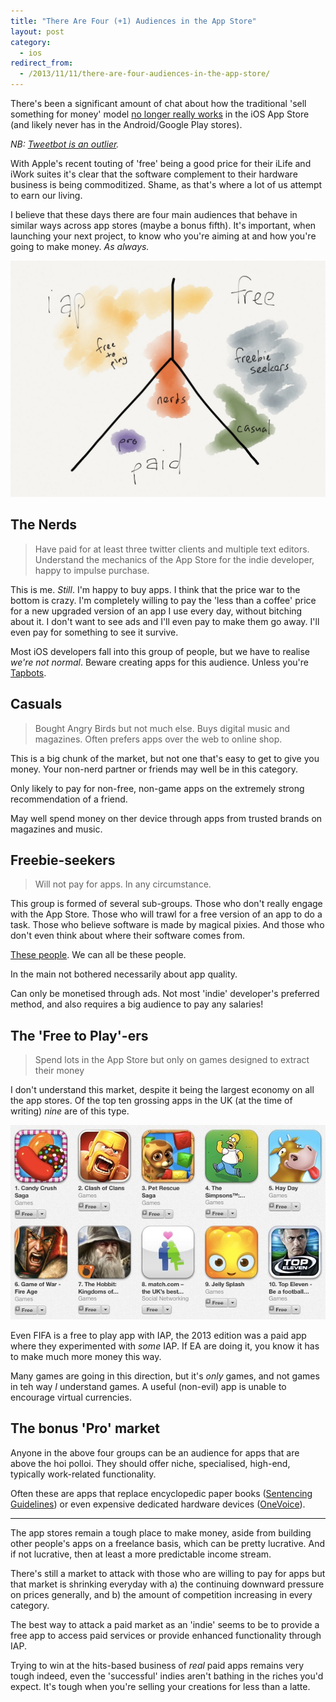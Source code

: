 ```yaml
---
title: "There Are Four (+1) Audiences in the App Store"
layout: post
category:
  - ios
redirect_from:
  - /2013/11/11/there-are-four-audiences-in-the-app-store/
---
```


There's been a significant amount of chat about how the traditional 'sell something for money' model [no longer really works](http://www.marco.org/2013/09/28/underscore-price-dynamics) in the iOS App Store (and likely never has in the Android/Google Play stores).

_NB: [Tweetbot is an outlier](http://www.cultofmac.com/251366/tweetbot-3-now-top-paid-app-in-35-countries-less-than-24-hours-after-release/)._

With Apple's recent touting of 'free' being a good price for their iLife and iWork suites it's clear that the software complement to their hardware business is being commoditized. Shame, as that's where a lot of us attempt to earn our living.

I believe that these days there are four main audiences that behave in similar ways across app stores (maybe a bonus fifth). It's important, when launching your next project, to know who you're aiming at and how you're going to make money. _As always._

![Four Audiences](/images/2013/four-audiences.jpg)

## The Nerds

> Have paid for at least three twitter clients and multiple text editors. Understand the mechanics of the App Store for the indie developer, happy to impulse purchase.

This is me. _Still_. I'm happy to buy apps. I think that the price war to the bottom is crazy. I'm completely willing to pay the 'less than a coffee' price for a new upgraded version of an app I use every day, without bitching about it. I don't want to see ads and I'll even pay to make them go away. I'll even pay for something to see it survive.

Most iOS developers fall into this group of people, but we have to realise _we're not normal_. Beware creating apps for this audience. Unless you're [Tapbots](http://tapbots.com/software/tweetbot/).

## Casuals

> Bought Angry Birds but not much else. Buys digital music and magazines. Often prefers apps over the web to online shop.

This is a big chunk of the market, but not one that's easy to get to give you money. Your non-nerd partner or friends may well be in this category.

Only likely to pay for non-free, non-game apps on the extremely strong recommendation of a friend.

May well spend money on ther device through apps from trusted brands on magazines and music.

## Freebie-seekers

> Will not pay for apps. In any circumstance.

This group is formed of several sub-groups. Those who don't really engage with the App Store. Those who will trawl for a free version of an app to do a task. Those who believe software is made by magical pixies. And those who don't even think about where their software comes from.

[These people](http://theoatmeal.com/blog/apps). We can all be these people.

In the main not bothered necessarily about app quality.

Can only be monetised through ads. Not most 'indie' developer's preferred method, and also requires a big audience to pay any salaries!

## The 'Free to Play'-ers

> Spend lots in the App Store but only on games designed to extract their money

I don't understand this market, despite it being the largest economy on all the app stores. Of the top ten grossing apps in the UK (at the time of writing) _nine_ are of this type.

![iOS Top Grossing Apps circa Nov 2013](/images/2013/ios-top-grossing-nov.jpg)

Even FIFA is a free to play app with IAP, the 2013 edition was a paid app where they experimented with *some* IAP. If EA are doing it, you know it has to make much more money this way.

Many games are going in this direction, but it's *only* games, and not games in teh way _I_ understand games. A useful (non-evil) app is unable to encourage virtual currencies.

## The bonus 'Pro' market

Anyone in the above four groups can be an audience for apps that are above the hoi polloi. They should offer niche, specialised, high-end, typically work-related functionality.

Often these are apps that replace encyclopedic paper books ([Sentencing Guidelines](http://www.sentencingguidelines.co.uk)) or even expensive dedicated hardware devices ([OneVoice](http://onevoiceapp.com)).

-----

The app stores remain a tough place to make money, aside from building other people's apps on a freelance basis, which can be pretty lucrative. And if not lucrative, then at least a more predictable income stream.

There's still a market to attack with those who are willing to pay for apps but that market is shrinking everyday with a) the continuing downward pressure on prices generally, and b) the amount of competition increasing in every category.

The best way to attack a paid market as an 'indie' seems to be to provide a free app to access paid services or provide enhanced functionality through IAP.

Trying to win at the hits-based business of _real_ paid apps remains very tough indeed, even the 'successful' indies aren't bathing in the riches you'd expect. It's tough when you're selling your creations for less than a latte.
